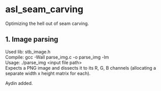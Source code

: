 # asl_seam_carving

Optimizing the hell out of seam carving.

## 1. Image parsing  
Used lib: stb_image.h  
Compile: gcc -Wall parse_img.c  -o parse_img -lm  
Usage: ./parse_img \<input file path\>  
Expects a PNG image and dissects it to its R, G, B channels (allocating a separate width x height matrix for each).  

Aydin added.

